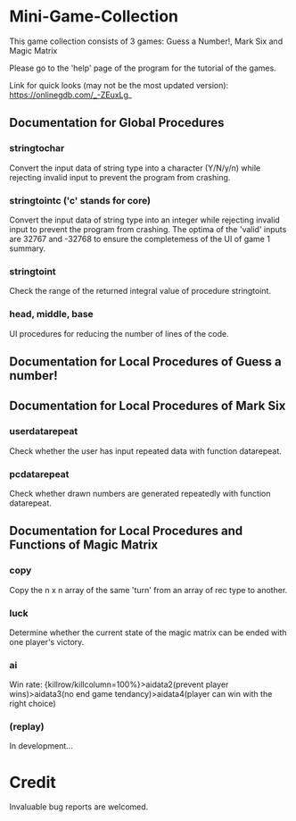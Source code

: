 # Mini-Game-Collection
This game collection consists of 3 games: Guess a Number!, Mark Six and Magic Matrix

Please go to the 'help' page of the program for the tutorial of the games.

Link for quick looks (may not be the most updated version): https://onlinegdb.com/_-ZEuxLg_

## Documentation for Global Procedures

### stringtochar
 
Convert the input data of string type into a character (Y/N/y/n) while rejecting invalid input to prevent the program from crashing.  

### stringtointc ('c' stands for core)

Convert the input data of string type into an integer while rejecting invalid input to prevent the program from crashing. The optima of the 'valid' inputs are 32767
and -32768 to ensure the completemess of the UI of game 1 summary.

### stringtoint

Check the range of the returned integral value of procedure stringtoint.

### head, middle, base

UI procedures for reducing the number of lines of the code.

## Documentation for Local Procedures of Guess a number!

## Documentation for Local Procedures of Mark Six

### userdatarepeat

Check whether the user has input repeated data with function datarepeat.

### pcdatarepeat

Check whether drawn numbers are generated repeatedly with function datarepeat.

## Documentation for Local Procedures and Functions of Magic Matrix

### copy

Copy the n x n array of the same 'turn' from an array of rec type to another.

### luck

Determine whether the current state of the magic matrix can be ended with one player's victory.

### ai

Win rate: {killrow/killcolumn=100%}>aidata2(prevent player wins)>aidata3(no end game tendancy)>aidata4(player can win with the right choice)

### (replay)

In development...

# Credit

Invaluable bug reports are welcomed.
